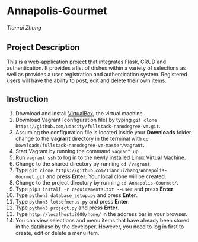 # Annapolis-Gourmet
###### Tianrui Zhang
## Project Description
This is a web-application project that integrates Flask, CRUD and authentication. It provides a list of dishes within a variety of selections as well as provides a user registration and authentication system. Registered users will have the ability to post, edit and delete their own items.
## Instruction
1. Download and install [VirtualBox](https://www.virtualbox.org/wiki/Downloads), the virtual machine.
2. Download Vagrant [configuration file] by typing `git clone https://github.com/udacity/fullstack-nanodegree-vm.git`.
3. Assuming the configuration file is located inside your **Downloads** folder, change to the **vagrant** directory in the terminal with `cd Downloads/fullstack-nanodegree-vm-master/vagrant`.
4. Start Vagrant by running the command `vagrant up`.
5. Run `vagrant ssh` to log in to the newly installed Linux Virtual Machine.
6. Change to the shared directory by running `cd /vagrant`.
7. Type `git clone https://github.com/TianruiZhang/Annapolis-Gourmet.git` and press **Enter**. Your local clone will be created.
8. Change to the project directory by running `cd Annapolis-Gourmet/`. 
9. Type `pip3 install -r requirements.txt --user` and press **Enter**.
10. Type `python3 database_setup.py` and press **Enter**.
11. Type `python3 lotsofmenus.py` and press **Enter**.
12. Type `python3 project.py` and press **Enter**.
13. Type `http://localhost:8000/home/` in the address bar in your browser.
14. You can view selections and menu items that have already been stored in the database by the developer. However, you need to log in first to create, edit or delete a menu item.
